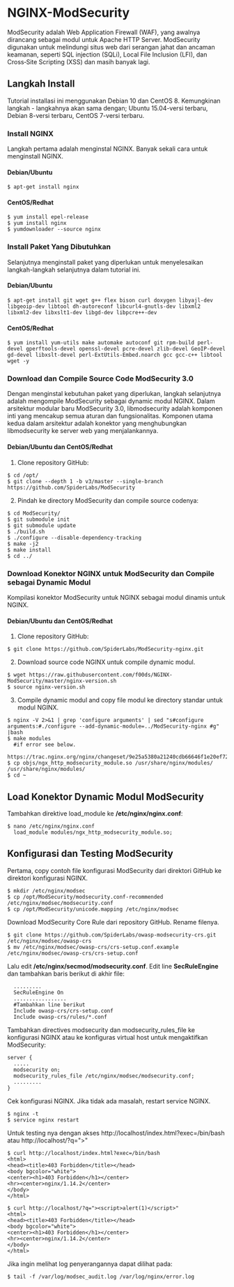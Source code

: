 # NGINX-ModSecurity

ModSecurity adalah Web Application Firewall (WAF), yang awalnya dirancang sebagai modul untuk Apache HTTP Server. ModSecurity digunakan untuk melindungi situs web dari serangan jahat dan ancaman keamanan, seperti SQL injection (SQLi), Local File Inclusion (LFI), dan Cross‑Site Scripting (XSS) dan masih banyak lagi.

## Langkah Install

Tutorial installasi ini menggunakan Debian 10 dan CentOS 8. Kemungkinan langkah - langkahnya akan sama dengan; Ubuntu 15.04-versi terbaru, Debian 8-versi terbaru, CentOS 7-versi terbaru.

### Install NGINX

Langkah pertama adalah menginstal NGINX. Banyak sekali cara untuk menginstall NGINX.

#### Debian/Ubuntu

```shell
$ apt-get install nginx
```

#### CentOS/Redhat

```shell
$ yum install epel-release
$ yum install nginx
$ yumdownloader --source nginx
```

### Install Paket Yang Dibutuhkan

Selanjutnya menginstall paket yang diperlukan untuk menyelesaikan langkah-langkah selanjutnya dalam tutorial ini.

#### Debian/Ubuntu

```shell
$ apt-get install git wget g++ flex bison curl doxygen libyajl-dev libgeoip-dev libtool dh-autoreconf libcurl4-gnutls-dev libxml2 libxml2-dev libxslt1-dev libgd-dev libpcre++-dev
```

#### CentOS/Redhat

```shell
$ yum install yum-utils make automake autoconf git rpm-build perl-devel gperftools-devel openssl-devel pcre-devel zlib-devel GeoIP-devel gd-devel libxslt-devel perl-ExtUtils-Embed.noarch gcc gcc-c++ libtool wget -y
```

### Download dan Compile Source Code ModSecurity 3.0

Dengan menginstal kebutuhan paket yang diperlukan, langkah selanjutnya adalah mengompile ModSecurity sebagai dynamic modul NGINX. Dalam arsitektur modular baru ModSecurity 3.0, libmodsecurity adalah komponen inti yang mencakup semua aturan dan fungsionalitas. Komponen utama kedua dalam arsitektur adalah konektor yang menghubungkan libmodsecurity ke server web yang menjalankannya.  

#### Debian/Ubuntu dan CentOS/Redhat

1.  Clone repository GitHub:

```shell
$ cd /opt/
$ git clone --depth 1 -b v3/master --single-branch https://github.com/SpiderLabs/ModSecurity
```

2.  Pindah ke directory ModSecurity dan compile source codenya:

```shell
$ cd ModSecurity/
$ git submodule init
$ git submodule update
$ ./build.sh
$ ./configure --disable-dependency-tracking
$ make -j2
$ make install
$ cd ../
```

### Download Konektor NGINX untuk ModSecurity dan Compile sebagai Dynamic Modul

Kompilasi konektor ModSecurity untuk NGINX sebagai modul dinamis untuk NGINX.

#### Debian/Ubuntu dan CentOS/Redhat

1.  Clone repository GitHub:

```shell
$ git clone https://github.com/SpiderLabs/ModSecurity-nginx.git
```

2.  Download source code NGINX untuk compile dynamic modul.

```shell
$ wget https://raw.githubusercontent.com/f00ds/NGINX-ModSecurity/master/nginx-version.sh
$ source nginx-version.sh
```

3.  Compile dynamic modul and copy file modul ke directory standar untuk modul NGINX.

```shell
$ nginx -V 2>&1 | grep 'configure arguments' | sed "s#configure arguments:#./configure --add-dynamic-module=../ModSecurity-nginx #g" |bash
$ make modules
  #if error see below.
  https://trac.nginx.org/nginx/changeset/9e25a5380a21240cdb66646f1e20ef7247b646a1/nginx
$ cp objs/ngx_http_modsecurity_module.so /usr/share/nginx/modules/ /usr/share/nginx/modules/
$ cd ~
```

## Load Konektor Dynamic Modul ModSecurity

Tambahkan direktive load_module ke **/etc/nginx/nginx.conf**:

```shell
$ nano /etc/nginx/nginx.conf
  load_module modules/ngx_http_modsecurity_module.so;
```

## Konfigurasi dan Testing ModSecurity

Pertama, copy contoh file konfigurasi ModSecurity dari direktori GitHub ke direktori konfigurasi NGINX.

```shell
$ mkdir /etc/nginx/modsec
$ cp /opt/ModSecurity/modsecurity.conf-recommended /etc/nginx/modsec/modsecurity.conf
$ cp /opt/ModSecurity/unicode.mapping /etc/nginx/modsec
```

Download ModSecurity Core Rule dari repository GitHub. Rename filenya.

```shell
$ git clone https://github.com/SpiderLabs/owasp-modsecurity-crs.git /etc/nginx/modsec/owasp-crs
$ mv /etc/nginx/modsec/owasp-crs/crs-setup.conf.example /etc/nginx/modsec/owasp-crs/crs-setup.conf
```

Lalu edit **/etc/nginx/secmod/modsecurity.conf**. Edit line **SecRuleEngine** dan tambahkan baris berikut di akhir file:

```shell
  .........
  SecRuleEngine On
  .................
  #Tambahkan line berikut
  Include owasp-crs/crs-setup.conf
  Include owasp-crs/rules/*.conf
```

Tambahkan directives modsecurity dan modsecurity_rules_file ke konfigurasi NGINX atau ke konfiguras virtual host untuk mengaktifkan ModSecurity:

```shell
server {
  .....
  modsecurity on;
  modsecurity_rules_file /etc/nginx/modsec/modsecurity.conf;
  .........
}
```

Cek konfigurasi NGINX. Jika tidak ada masalah, restart service NGINX.

```shell
$ nginx -t
$ service nginx restart
```

Untuk testing nya dengan akses http://localhost/index.html?exec=/bin/bash atau http://localhost/?q="><script>alert(1)</script>"

```shell
$ curl http://localhost/index.html?exec=/bin/bash
<html>
<head><title>403 Forbidden</title></head>
<body bgcolor="white">
<center><h1>403 Forbidden</h1></center>
<hr><center>nginx/1.14.2</center>
</body>
</html>

$ curl http://localhost/?q="><script>alert(1)</script>"
<html>
<head><title>403 Forbidden</title></head>
<body bgcolor="white">
<center><h1>403 Forbidden</h1></center>
<hr><center>nginx/1.14.2</center>
</body>
</html>
```

Jika ingin melihat log penyerangannya dapat dilihat pada:
```shell
$ tail -f /var/log/modsec_audit.log /var/log/nginx/error.log
```
